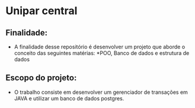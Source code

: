 # Unipar central

## Finalidade:
* A finalidade desse repositório é desenvolver um projeto que aborde o conceito das seguintes matérias: *POO, Banco de dados e estrutura de dados

## Escopo do projeto:
* O trabalho consiste em desenvolver um gerenciador de transações em JAVA e utilizar um banco de dados postgres.
